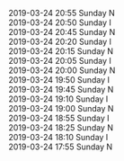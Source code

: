 2019-03-24 20:55 Sunday  N  
2019-03-24 20:50 Sunday  I  
2019-03-24 20:45 Sunday  N  
2019-03-24 20:20 Sunday  I  
2019-03-24 20:15 Sunday  N  
2019-03-24 20:05 Sunday  I  
2019-03-24 20:00 Sunday  N  
2019-03-24 19:50 Sunday  I  
2019-03-24 19:45 Sunday  N  
2019-03-24 19:10 Sunday  I  
2019-03-24 19:00 Sunday  N  
2019-03-24 18:55 Sunday  I  
2019-03-24 18:25 Sunday  N  
2019-03-24 18:10 Sunday  I  
2019-03-24 17:55 Sunday  N  
